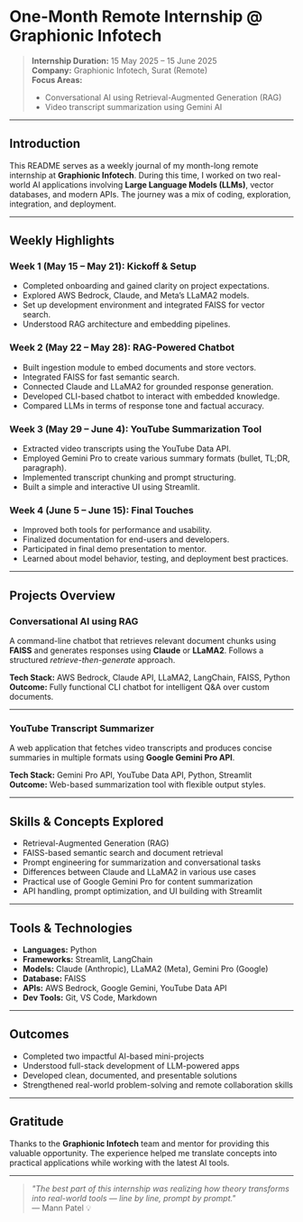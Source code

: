 # One-Month Remote Internship @ Graphionic Infotech

> **Internship Duration:** 15 May 2025 – 15 June 2025  
> **Company:** Graphionic Infotech, Surat (Remote)  
> **Focus Areas:**  
> - Conversational AI using Retrieval-Augmented Generation (RAG)  
> - Video transcript summarization using Gemini AI

---

## Introduction

This README serves as a weekly journal of my month-long remote internship at **Graphionic Infotech**. During this time, I worked on two real-world AI applications involving **Large Language Models (LLMs)**, vector databases, and modern APIs. The journey was a mix of coding, exploration, integration, and deployment.

---

## Weekly Highlights

### Week 1 (May 15 – May 21): Kickoff & Setup
- Completed onboarding and gained clarity on project expectations.
- Explored AWS Bedrock, Claude, and Meta’s LLaMA2 models.
- Set up development environment and integrated FAISS for vector search.
- Understood RAG architecture and embedding pipelines.

### Week 2 (May 22 – May 28): RAG-Powered Chatbot
- Built ingestion module to embed documents and store vectors.
- Integrated FAISS for fast semantic search.
- Connected Claude and LLaMA2 for grounded response generation.
- Developed CLI-based chatbot to interact with embedded knowledge.
- Compared LLMs in terms of response tone and factual accuracy.

### Week 3 (May 29 – June 4): YouTube Summarization Tool
- Extracted video transcripts using the YouTube Data API.
- Employed Gemini Pro to create various summary formats (bullet, TL;DR, paragraph).
- Implemented transcript chunking and prompt structuring.
- Built a simple and interactive UI using Streamlit.

### Week 4 (June 5 – June 15): Final Touches
- Improved both tools for performance and usability.
- Finalized documentation for end-users and developers.
- Participated in final demo presentation to mentor.
- Learned about model behavior, testing, and deployment best practices.

---

## Projects Overview

### Conversational AI using RAG
A command-line chatbot that retrieves relevant document chunks using **FAISS** and generates responses using **Claude** or **LLaMA2**. Follows a structured _retrieve-then-generate_ approach.

**Tech Stack:** AWS Bedrock, Claude API, LLaMA2, LangChain, FAISS, Python  
**Outcome:** Fully functional CLI chatbot for intelligent Q&A over custom documents.

---

### YouTube Transcript Summarizer
A web application that fetches video transcripts and produces concise summaries in multiple formats using **Google Gemini Pro API**.

**Tech Stack:** Gemini Pro API, YouTube Data API, Python, Streamlit  
**Outcome:** Web-based summarization tool with flexible output styles.

---

## Skills & Concepts Explored

- Retrieval-Augmented Generation (RAG)
- FAISS-based semantic search and document retrieval
- Prompt engineering for summarization and conversational tasks
- Differences between Claude and LLaMA2 in various use cases
- Practical use of Google Gemini Pro for content summarization
- API handling, prompt optimization, and UI building with Streamlit

---

## Tools & Technologies

- **Languages:** Python  
- **Frameworks:** Streamlit, LangChain  
- **Models:** Claude (Anthropic), LLaMA2 (Meta), Gemini Pro (Google)  
- **Database:** FAISS  
- **APIs:** AWS Bedrock, Google Gemini, YouTube Data API  
- **Dev Tools:** Git, VS Code, Markdown

---

## Outcomes

- Completed two impactful AI-based mini-projects
- Understood full-stack development of LLM-powered apps
- Developed clean, documented, and presentable solutions
- Strengthened real-world problem-solving and remote collaboration skills

---

## Gratitude

Thanks to the **Graphionic Infotech** team and mentor for providing this valuable opportunity. The experience helped me translate concepts into practical applications while working with the latest AI tools.

---

> _"The best part of this internship was realizing how theory transforms into real-world tools — line by line, prompt by prompt."_  
> — Mann Patel 💡
